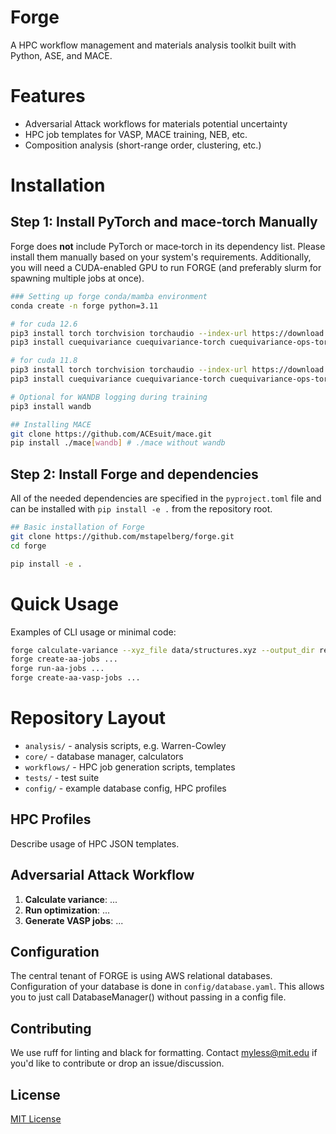 # Forge

A HPC workflow management and materials analysis toolkit built with Python, ASE, and MACE.

# Features
- Adversarial Attack workflows for materials potential uncertainty
- HPC job templates for VASP, MACE training, NEB, etc.
- Composition analysis (short-range order, clustering, etc.)

# Installation

## Step 1: Install PyTorch and mace‑torch Manually

Forge does **not** include PyTorch or mace‑torch in its dependency list. Please install them manually based on your system's requirements. Additionally, you will need a CUDA-enabled GPU to run FORGE (and preferably slurm for spawning multiple jobs at once).

```bash
### Setting up forge conda/mamba environment
conda create -n forge python=3.11

# for cuda 12.6
pip3 install torch torchvision torchaudio --index-url https://download.pytorch.org/whl/cu126
pip3 install cuequivariance cuequivariance-torch cuequivariance-ops-torch-cu12

# for cuda 11.8
pip3 install torch torchvision torchaudio --index-url https://download.pytorch.org/whl/cu118
pip3 install cuequivariance cuequivariance-torch cuequivariance-ops-torch-cu11

# Optional for WANDB logging during training
pip3 install wandb

## Installing MACE 
git clone https://github.com/ACEsuit/mace.git
pip install ./mace[wandb] # ./mace without wandb
```

## Step 2: Install Forge and dependencies
All of the needed dependencies are specified in the `pyproject.toml` file and can be installed with `pip install -e .` from the repository root.
```bash
## Basic installation of Forge
git clone https://github.com/mstapelberg/forge.git
cd forge

pip install -e .
```

# Quick Usage
Examples of CLI usage or minimal code:
```bash
forge calculate-variance --xyz_file data/structures.xyz --output_dir results ...
forge create-aa-jobs ...
forge run-aa-jobs ...
forge create-aa-vasp-jobs ...
```

# Repository Layout
- `analysis/` - analysis scripts, e.g. Warren-Cowley
- `core/` - database manager, calculators
- `workflows/` - HPC job generation scripts, templates
- `tests/` - test suite
- `config/` - example database config, HPC profiles

## HPC Profiles
Describe usage of HPC JSON templates.

## Adversarial Attack Workflow
1. **Calculate variance**: ...
2. **Run optimization**: ...
3. **Generate VASP jobs**: ...

## Configuration
The central tenant of FORGE is using AWS relational databases. Configuration of your database is done in `config/database.yaml`. This allows you to just call DatabaseManager() without passing in a config file.

## Contributing
We use ruff for linting and black for formatting. Contact myless@mit.edu if you'd like to contribute or drop an issue/discussion.

## License
[MIT License](./LICENSE)
